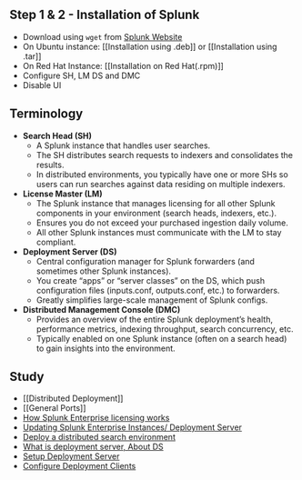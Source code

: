 ## Step 1 & 2 - Installation of Splunk
- Download using `wget` from [Splunk Website](https://www.splunk.com)
- On Ubuntu instance: [[Installation using .deb]] or [[Installation using .tar]]
- On Red Hat Instance: [[Installation on Red Hat(.rpm)]]
- Configure SH, LM DS and DMC
- Disable UI
## Terminology
-  **Search Head (SH)**
    - A Splunk instance that handles user searches.
    - The SH distributes search requests to indexers and consolidates the results.
    - In distributed environments, you typically have one or more SHs so users can run searches against data residing on multiple indexers.
- **License Master (LM)**
    - The Splunk instance that manages licensing for all other Splunk components in your environment (search heads, indexers, etc.).
    - Ensures you do not exceed your purchased ingestion daily volume.
    - All other Splunk instances must communicate with the LM to stay compliant.
- **Deployment Server (DS)**
    - Central configuration manager for Splunk forwarders (and sometimes other Splunk instances).
    - You create “apps” or “server classes” on the DS, which push configuration files (inputs.conf, outputs.conf, etc.) to forwarders.
    - Greatly simplifies large-scale management of Splunk configs.
- **Distributed Management Console (DMC)**
    - Provides an overview of the entire Splunk deployment’s health, performance metrics, indexing throughput, search concurrency, etc.
    - Typically enabled on one Splunk instance (often on a search head) to gain insights into the environment.
## Study
- [[Distributed Deployment]]
- [[General Ports]]
- [How Splunk Enterprise licensing works](https://docs.splunk.com/Documentation/Splunk/8.2.5/Admin/HowSplunklicensingworks)
- [Updating Splunk Enterprise Instances/ Deployment Server](https://docs.splunk.com/Documentation/Splunk/latest/Updating/Aboutdeploymentserver)
- [Deploy a distributed search environment](https://docs.splunk.com/Documentation/Splunk/9.4.0/DistSearch/Overviewofconfiguration)
- [What is deployment server, About DS](https://docs.splunk.com/Documentation/Splunk/9.3.2/Updating/Aboutdeploymentserver?ref=hk)
- [Setup Deployment Server](https://docs.splunk.com/Documentation/MSExchange/4.0.4/DeployMSX/Setupadeploymentserver)
- [Configure Deployment Clients](https://docs.splunk.com/Documentation/Splunk/9.4.0/Updating/Configuredeploymentclients)